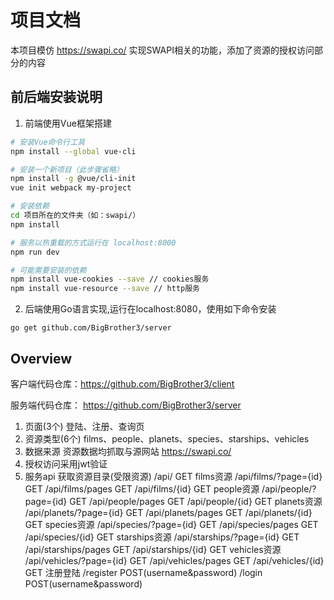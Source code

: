 # 项目文档
本项目模仿 https://swapi.co/ 实现SWAPI相关的功能，添加了资源的授权访问部分的内容

## 前后端安装说明
1. 前端使用Vue框架搭建
``` bash
# 安装Vue命令行工具
npm install --global vue-cli

# 安装一个新项目（此步骤省略）
npm install -g @vue/cli-init
vue init webpack my-project

# 安装依赖
cd 项目所在的文件夹（如：swapi/）
npm install

# 服务以热重载的方式运行在 localhost:8000
npm run dev

# 可能需要安装的依赖
npm install vue-cookies --save // cookies服务
npm install vue-resource --save // http服务
```

2. 后端使用Go语言实现,运行在localhost:8080，使用如下命令安装
```
go get github.com/BigBrother3/server
```
##  Overview
客户端代码仓库：https://github.com/BigBrother3/client

服务端代码仓库：
https://github.com/BigBrother3/server

1. 页面(3个)
登陆、注册、查询页
2. 资源类型(6个)
films、people、planets、species、starships、vehicles
3. 数据来源
资源数据均抓取与源网站 https://swapi.co/ 
4. 授权访问采用jwt验证
5. 服务api
获取资源目录(受限资源)
/api/ GET
films资源
/api/films/?page={id} GET
/api/films/pages GET
/api/films/{id} GET
people资源
/api/people/?page={id} GET
/api/people/pages GET
/api/people/{id} GET
planets资源
/api/planets/?page={id} GET
/api/planets/pages GET
/api/planets/{id} GET
species资源
/api/species/?page={id} GET
/api/species/pages GET
/api/species/{id} GET
starships资源
/api/starships/?page={id} GET
/api/starships/pages GET
/api/starships/{id} GET
vehicles资源
/api/vehicles/?page={id} GET
/api/vehicles/pages GET
/api/vehicles/{id} GET
注册登陆
/register POST(username&password)
/login POST(username&password)